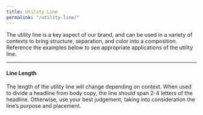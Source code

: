 ```yaml
---
title: Utility Line
permalink: "/utility-line/"
---
```


The utility line is a key aspect of our brand, and can be used in a variety of contexts to bring structure, separation, and color into a composition. Reference the examples below to see appropriate applications of the utility line.

___

#### **Line Length**

The length of the utility line will change depending on context. When used to divide a headline from body copy, the line should span 2-4 letters of the headline. Otherwise, use your best judgement, taking into consideration the line’s purpose and placement. 